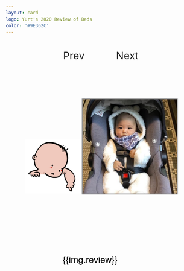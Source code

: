 ```yaml
---
layout: card
logo: Yurt's 2020 Review of Beds
color: '#9E362C'
---
```



<div id="errmsg" style="margin-top: 5ex; text-align: center; font-size: 25pt; color: red; display: none;">
    <img src="./files/images/2020card/v-01.jpg" style="width:200px"/>
    <div style="margin-top:2em; width: 60%; margin-left: auto; margin-right: auto;">The screen size is too small.  Can you use a larger browser window?</div>
</div>
<div id="container">
  <div style="margin-top: 5ex; text-align: center;">
    <span id="prev" style="text-align: center;">Prev</span>
    <span id="next" style="text-align: center; margin-left: 3em;">Next</span>
  </div>
  <div class='grid'>
    <div class="imgs">
        <img id="overlay" class="sleep-3" src="./files/images/2020card/sleep-3.png" alt="">
        <img id="yurt" class="yurt square" src="./files/images/2020card/01.jpg" alt="">
    </div>
    <div class="review">
      <h3 id="name"></h3>
      <div id="stars" class="stars stars-{{img.stars}}"> </div>
      <div id="quote" class="quote">
        {{img.review}}
      </div>
    </div>
    
  </div>


</div>

<div id="preload" style="position: absolute; left: -1000px; top: -1000px">
</div>

<script>
var data = [
{% for img in site.data.card2020 %}
  {
    src: "{{img.src}}",
    overlay: {{img.overlay | default: "null"}},
    name: "{{img.name | default: ""}}",
    stars: {{img.stars }},
    review: "{{img.review}}"
  },
{% endfor %}
]

var App = ((data) => {
  var me = () => {};
  me.idx = 0;
  me.prefix = "./files/images/2020card"
  me.overlay = $("#overlay")
  me.yurt = $("#yurt")
  me.title = $("#name")
  me.stars = $("#stars")
  me.quote = $("#quote")

  me.step = (n) => {
    me.idx += n;
    while (me.idx < 0) me.idx += data.length;
    me.idx = me.idx % data.length;
    return me.render();
  }

  me.render = () => {
    var img = data[me.idx];

    me.overlay.attr("class", "");
    me.overlay.attr("src", "");
    img.overlay = Math.floor(Math.random() * 5) + 1;
    me.overlay.attr("class", `overlay sleep-${img.overlay}`);
    me.overlay.attr("src", `${me.prefix}/sleep-${img.overlay}.png`);

    me.yurt.attr("src", `${me.prefix}/${img.src}`);
    me.title.text(img.name);
    me.stars.attr("class", `stars stars-${img.stars}`);
    me.quote.text(img.review);
    return me;
  }

  return me;
})(data)

$("#prev").on('click', () => { App.step(-1); })
$("#next").on('click', () => { App.step(1); })
App.render()

$(document).keydown(function(e) {
    switch (e.which) {
      case 39:
        App.step(1);
        break;
      case 37:
        App.step(-1);
        break;
    }
});


// preload
{% for img in site.data.card2020 %}
  $("#preload").append($(`<img src="./files/images/2020card/{{img.src}}"></img>`))
{% endfor %}
$("#preload").append($(`<img src="./files/images/2020card/sleep-1.png"></img>`))
$("#preload").append($(`<img src="./files/images/2020card/sleep-2.png"></img>`))
$("#preload").append($(`<img src="./files/images/2020card/sleep-3.png"></img>`))
$("#preload").append($(`<img src="./files/images/2020card/sleep-4.png"></img>`))
$("#preload").append($(`<img src="./files/images/2020card/sleep-5.png"></img>`))

var checkWindowSize = () => {
  console.log($(window).width())
  if ($(window).width() < 1000) {
    $("#container").hide();
    $("#errmsg").show();
  } else {
    $("#container").show();
    $("#errmsg").hide();
  }
}

$(document).ready(() => {
  //checkWindowSize();
  //$(window).resize(checkWindowSize);
  
})

</script>





<style>

#preload {
  display: none;
}
#prev, #next {
  font-size: 20pt;
  cursor: pointer;
}
#prev:hover, #next:hover {
  text-decoration: underline;
}

.square {
  /*width: 300px;*/
  height: 300px;
}
.review {
  padding-top: 100px;
  width: 40%;
  display: inline-block;
}
.quote {
  font-size: 18pt;
  color: black;
  font-family: "Helvetica Neue", Helvetica, Arial, sans-serif;
}
.stars {
  width: 250px;
  height: 30px;
  margin-left: -10px;
  background-image:url(./files/images/2020card/stars.png);
  background-size: 200px;
  background-repeat: no-repeat;
}
.stars-1 { background-position: -10px -18px; }
.stars-2 { background-position: -10px -65px; }
.stars-3 { background-position: -8px -116px; }
.stars-4 { background-position: -12px -162px; }
.stars-5 { background-position: -9px -214px; }


.grid {
  display: flex;
  flex-Direction: row;
  flex-wrap: wrap;
  justify-content: space-evenly;
}

.imgs .overlay {
  width: 200px;
  display: inline-block;
  position: absolute;
  z-index: 10;
  margin: 0px;
}
.imgs  .sleep-3 {
  width: 150px;
  top: -37%;
  left: -4%;
  z-index: 10;
}
.imgs  .sleep-1 {
  width: 200px;
  bottom: -20%;
  right: -30%;
}
.imgs  .sleep-2 {
  width: 200px;
  bottom: -10%;
  left: -25%;
}
.imgs .sleep-4 {
  width: 100px;
  bottom: -10%;
  left: -18%;
}
.imgs  .sleep-5 {
  width: 110px;
  bottom: -10%;
  right: -20%;
}


.imgs .yurt {
  height: 250px;
  display: inline-block;
  background-color: #ccc;
  position: relative;
  z-index: 1;
  box-shadow: 0px 0px 2px 2px gray;
}
.imgs {
  margin-top: 100px;
  position: relative;
}


</style>


